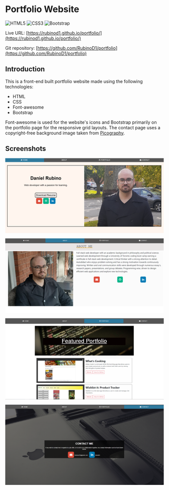 # Portfolio Website 
![HTML5](https://img.shields.io/badge/html5-%23E34F26.svg?style=for-the-badge&logo=html5&logoColor=white) ![CSS3](https://img.shields.io/badge/css3-%231572B6.svg?style=for-the-badge&logo=css3&logoColor=white) ![Bootstrap](https://img.shields.io/badge/bootstrap-%238511FA.svg?style=for-the-badge&logo=bootstrap&logoColor=white)

Live URL: [https://rubinod1.github.io/portfolio/](https://rubinod1.github.io/portfolio/)

Git repository: [https://github.com/RubinoD1/portfolio](https://github.com/RubinoD1/portfolio)

## Introduction 

This is a front-end built portfolio website made using the following technologies: 

- HTML 
- CSS 
- Font-awesome 
- Bootstrap

Font-awesome is used for the website's icons and Bootstrap primarily on the portfolio page for the responsive grid layouts. The contact page uses a copyright-free background image taken from [Picography](https://picography.co/).



## Screenshots 


![Homepage](/assets/images/screenshots/homepage.png)

![About Page](/assets/images/screenshots/about.png)

![Featured Portfolio Page](/assets/images/screenshots/portfolio.png)

![Contact Page](/assets/images/screenshots/contact.png)

